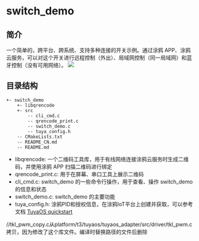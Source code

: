 # switch_demo

## 简介
一个简单的，跨平台、跨系统、支持多种连接的开关示例。通过涂鸦 APP、涂鸦云服务，可以对这个开关进行远程控制（外出）、局域网控制（同一局域网）和蓝牙控制（没有可用网络）。
![](https://images.tuyacn.com/fe-static/docs/img/0e155d73-1042-4d9f-8886-024d89ad16b2.png)



## 目录结构
```
+- switch_demo
    +- libqrencode
    +- src
        -- cli_cmd.c
        -- qrencode_print.c
        -- switch_demo.c
        -- tuya_config.h
    -- CMakeLists.txt
    -- README_CN.md
    -- README.md
```
* libqrencode: 一个二维码工具库，用于有线网络连接涂鸦云服务时生成二维码，并使用涂鸦 APP 扫描二维码进行绑定
* qrencode_print.c: 用于在屏幕、串口工具上展示二维码
* cli_cmd.c: switch_demo 的一些命令行操作，用于查看、操作 switch_demo 的信息和状态
* switch_demo.c: switch_demo 的主要功能
* tuya_config.h: 涂鸦PID和授权信息，在涂鸦IoT平台上创建并获取，可以参考文档 [TuyaOS quickstart](https://developer.tuya.com/en/docs/iot-device-dev/application-creation?id=Kbxw7ket3aujc)



//tkl_pwm_copy.c从platform/t3/tuyaos/tuyaos_adapter/src/driver/tkl_pwm.c拷贝，因为修改了这个库文件。编译时替换路径的文件后删除